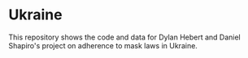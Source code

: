 # Ukraine

This repository shows the code and data for Dylan Hebert and Daniel Shapiro's project on adherence to mask laws in Ukraine. 